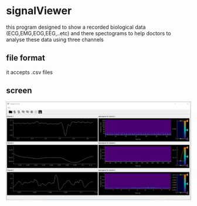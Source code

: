 # signalViewer
this program designed to show a recorded biological data (ECG,EMG,EOG,EEG,..etc) and there spectograms to help doctors to analyse these data
using three channels
## file format
it accepts .csv files 
## screen 
![application screen](img.PNG)
